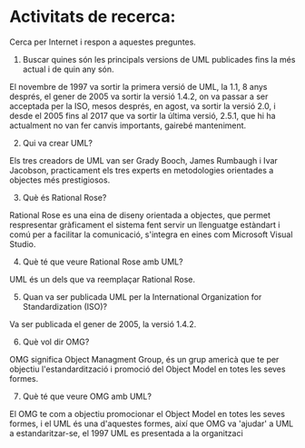 # Activitats de recerca:

Cerca per Internet i respon a aquestes preguntes.

1. Buscar quines són les principals versions de UML publicades fins la més actual i de quin any són.

El novembre de 1997 va sortir la primera versió de  UML, la 1.1, 8 anys després, el gener de 2005 va sortir la versió 1.4.2, on va passar a ser acceptada per la ISO, mesos després, en agost, va sortir la versió 2.0, i desde el 2005 fins al 2017 que va sortir la última versió, 2.5.1, que hi ha actualment no van fer canvis importants, gairebé manteniment.

2. Qui va crear UML?

Els tres creadors de UML van ser  Grady Booch, James Rumbaugh i Ivar Jacobson, practicament els tres experts en metodologies orientades a objectes més prestigiosos.

3. Què és Rational Rose?

Rational Rose es una eina de diseny orientada a objectes, que permet respresentar gràficament el sistema fent servir un llenguatge estàndart i comú per a facilitar la comunicació, s'integra en eines com Microsoft Visual Studio.

4. Què té que veure Rational Rose amb UML?

UML és un dels que va reemplaçar Rational Rose.

5. Quan va ser publicada UML per la International Organization for Standardization (ISO)?

Va ser publicada el gener de 2005, la versió 1.4.2.

6. Què vol dir OMG?

OMG significa Object Managment Group, és un grup americà que te per objectiu l'estandardització i promoció del Object Model en totes les seves formes.

7. Què té que veure OMG amb UML?

El OMG te com a objectiu promocionar el Object Model en totes les seves formes, i el UML és una d'aquestes formes, així que OMG va 'ajudar' a UML a estandaritzar-se, el 1997 UML es presentada a la organitzaci 
